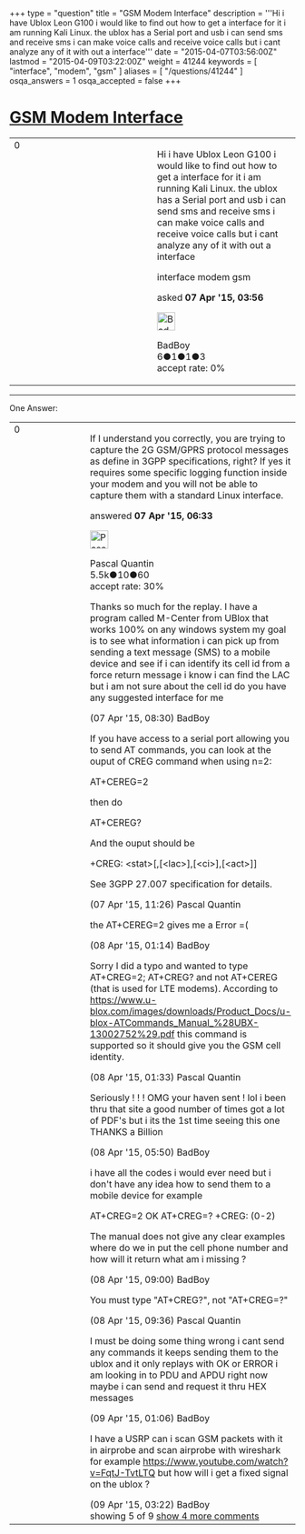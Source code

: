 +++
type = "question"
title = "GSM Modem Interface"
description = '''Hi i have Ublox Leon G100 i would like to find out how to get a interface for it i am running Kali Linux. the ublox has a Serial port and usb i can send sms and receive sms i can make voice calls and receive voice calls but i cant analyze any of it with out a interface'''
date = "2015-04-07T03:56:00Z"
lastmod = "2015-04-09T03:22:00Z"
weight = 41244
keywords = [ "interface", "modem", "gsm" ]
aliases = [ "/questions/41244" ]
osqa_answers = 1
osqa_accepted = false
+++

<div class="headNormal">

# [GSM Modem Interface](/questions/41244/gsm-modem-interface)

</div>

<div id="main-body">

<div id="askform">

<table id="question-table" style="width:100%;"><colgroup><col style="width: 50%" /><col style="width: 50%" /></colgroup><tbody><tr class="odd"><td style="width: 30px; vertical-align: top"><div class="vote-buttons"><span id="post-41244-upvote" class="ajax-command post-vote up" rel="nofollow" title="I like this post (click again to cancel)"> </span><div id="post-41244-score" class="post-score" title="current number of votes">0</div><span id="post-41244-downvote" class="ajax-command post-vote down" rel="nofollow" title="I dont like this post (click again to cancel)"> </span> <span id="favorite-mark" class="ajax-command favorite-mark" rel="nofollow" title="mark/unmark this question as favorite (click again to cancel)"> </span><div id="favorite-count" class="favorite-count"></div></div></td><td><div id="item-right"><div class="question-body"><p>Hi i have Ublox Leon G100 i would like to find out how to get a interface for it i am running Kali Linux. the ublox has a Serial port and usb i can send sms and receive sms i can make voice calls and receive voice calls but i cant analyze any of it with out a interface</p></div><div id="question-tags" class="tags-container tags"><span class="post-tag tag-link-interface" rel="tag" title="see questions tagged &#39;interface&#39;">interface</span> <span class="post-tag tag-link-modem" rel="tag" title="see questions tagged &#39;modem&#39;">modem</span> <span class="post-tag tag-link-gsm" rel="tag" title="see questions tagged &#39;gsm&#39;">gsm</span></div><div id="question-controls" class="post-controls"></div><div class="post-update-info-container"><div class="post-update-info post-update-info-user"><p>asked <strong>07 Apr '15, 03:56</strong></p><img src="https://secure.gravatar.com/avatar/a0d9c4677ec1a7895b11dd7dee4d83bf?s=32&amp;d=identicon&amp;r=g" class="gravatar" width="32" height="32" alt="BadBoy&#39;s gravatar image" /><p><span>BadBoy</span><br />
<span class="score" title="6 reputation points">6</span><span title="1 badges"><span class="badge1">●</span><span class="badgecount">1</span></span><span title="1 badges"><span class="silver">●</span><span class="badgecount">1</span></span><span title="3 badges"><span class="bronze">●</span><span class="badgecount">3</span></span><br />
<span class="accept_rate" title="Rate of the user&#39;s accepted answers">accept rate:</span> <span title="BadBoy has no accepted answers">0%</span></p></div></div><div id="comments-container-41244" class="comments-container"></div><div id="comment-tools-41244" class="comment-tools"></div><div class="clear"></div><div id="comment-41244-form-container" class="comment-form-container"></div><div class="clear"></div></div></td></tr></tbody></table>

------------------------------------------------------------------------

<div class="tabBar">

<span id="sort-top"></span>

<div class="headQuestions">

One Answer:

</div>

</div>

<span id="41249"></span>

<div id="answer-container-41249" class="answer">

<table style="width:100%;"><colgroup><col style="width: 50%" /><col style="width: 50%" /></colgroup><tbody><tr class="odd"><td style="width: 30px; vertical-align: top"><div class="vote-buttons"><span id="post-41249-upvote" class="ajax-command post-vote up" rel="nofollow" title="I like this post (click again to cancel)"> </span><div id="post-41249-score" class="post-score" title="current number of votes">0</div><span id="post-41249-downvote" class="ajax-command post-vote down" rel="nofollow" title="I dont like this post (click again to cancel)"> </span></div></td><td><div class="item-right"><div class="answer-body"><p>If I understand you correctly, you are trying to capture the 2G GSM/GPRS protocol messages as define in 3GPP specifications, right? If yes it requires some specific logging function inside your modem and you will not be able to capture them with a standard Linux interface.</p></div><div class="answer-controls post-controls"></div><div class="post-update-info-container"><div class="post-update-info post-update-info-user"><p>answered <strong>07 Apr '15, 06:33</strong></p><img src="https://secure.gravatar.com/avatar/713f24fd877861260b71ecd455018625?s=32&amp;d=identicon&amp;r=g" class="gravatar" width="32" height="32" alt="Pascal%20Quantin&#39;s gravatar image" /><p><span>Pascal Quantin</span><br />
<span class="score" title="5544 reputation points"><span>5.5k</span></span><span title="10 badges"><span class="silver">●</span><span class="badgecount">10</span></span><span title="60 badges"><span class="bronze">●</span><span class="badgecount">60</span></span><br />
<span class="accept_rate" title="Rate of the user&#39;s accepted answers">accept rate:</span> <span title="Pascal Quantin has 92 accepted answers">30%</span></p></div></div><div id="comments-container-41249" class="comments-container"><span id="41252"></span><div id="comment-41252" class="comment"><div id="post-41252-score" class="comment-score"></div><div class="comment-text"><p>Thanks so much for the replay. I have a program called M-Center from UBlox that works 100% on any windows system my goal is to see what information i can pick up from sending a text message (SMS) to a mobile device and see if i can identify its cell id from a force return message i know i can find the LAC but i am not sure about the cell id do you have any suggested interface for me</p></div><div id="comment-41252-info" class="comment-info"><span class="comment-age">(07 Apr '15, 08:30)</span> <span class="comment-user userinfo">BadBoy</span></div></div><span id="41261"></span><div id="comment-41261" class="comment"><div id="post-41261-score" class="comment-score"></div><div class="comment-text"><p>If you have access to a serial port allowing you to send AT commands, you can look at the ouput of CREG command when using n=2:</p><p>AT+CEREG=2</p><p>then do</p><p>AT+CEREG?</p><p>And the ouput should be</p><p>+CREG: &lt;stat&gt;[,[&lt;lac&gt;],[&lt;ci&gt;],[&lt;act&gt;]]</p><p>See 3GPP 27.007 specification for details.</p></div><div id="comment-41261-info" class="comment-info"><span class="comment-age">(07 Apr '15, 11:26)</span> <span class="comment-user userinfo">Pascal Quantin</span></div></div><span id="41273"></span><div id="comment-41273" class="comment"><div id="post-41273-score" class="comment-score"></div><div class="comment-text"><p>the AT+CEREG=2 gives me a Error =(</p></div><div id="comment-41273-info" class="comment-info"><span class="comment-age">(08 Apr '15, 01:14)</span> <span class="comment-user userinfo">BadBoy</span></div></div><span id="41275"></span><div id="comment-41275" class="comment"><div id="post-41275-score" class="comment-score"></div><div class="comment-text"><p>Sorry I did a typo and wanted to type AT+CREG=2; AT+CREG? and not AT+CEREG (that is used for LTE modems). According to <a href="https://www.u-blox.com/images/downloads/Product_Docs/u-blox-ATCommands_Manual_%28UBX-13002752%29.pdf">https://www.u-blox.com/images/downloads/Product_Docs/u-blox-ATCommands_Manual_%28UBX-13002752%29.pdf</a> this command is supported so it should give you the GSM cell identity.</p></div><div id="comment-41275-info" class="comment-info"><span class="comment-age">(08 Apr '15, 01:33)</span> <span class="comment-user userinfo">Pascal Quantin</span></div></div><span id="41279"></span><div id="comment-41279" class="comment"><div id="post-41279-score" class="comment-score"></div><div class="comment-text"><p>Seriously ! ! ! OMG your haven sent ! lol i been thru that site a good number of times got a lot of PDF's but i its the 1st time seeing this one THANKS a Billion</p></div><div id="comment-41279-info" class="comment-info"><span class="comment-age">(08 Apr '15, 05:50)</span> <span class="comment-user userinfo">BadBoy</span></div></div><span id="41294"></span><div id="comment-41294" class="comment not_top_scorer"><div id="post-41294-score" class="comment-score"></div><div class="comment-text"><p>i have all the codes i would ever need but i don't have any idea how to send them to a mobile device for example</p><p>AT+CREG=2 OK AT+CREG=? +CREG: (0-2)</p><p>The manual does not give any clear examples where do we in put the cell phone number and how will it return what am i missing ?</p></div><div id="comment-41294-info" class="comment-info"><span class="comment-age">(08 Apr '15, 09:00)</span> <span class="comment-user userinfo">BadBoy</span></div></div><span id="41295"></span><div id="comment-41295" class="comment not_top_scorer"><div id="post-41295-score" class="comment-score"></div><div class="comment-text"><p>You must type "AT+CREG?", not "AT+CREG=?"</p></div><div id="comment-41295-info" class="comment-info"><span class="comment-age">(08 Apr '15, 09:36)</span> <span class="comment-user userinfo">Pascal Quantin</span></div></div><span id="41312"></span><div id="comment-41312" class="comment not_top_scorer"><div id="post-41312-score" class="comment-score"></div><div class="comment-text"><p>I must be doing some thing wrong i cant send any commands it keeps sending them to the ublox and it only replays with OK or ERROR i am looking in to PDU and APDU right now maybe i can send and request it thru HEX messages</p></div><div id="comment-41312-info" class="comment-info"><span class="comment-age">(09 Apr '15, 01:06)</span> <span class="comment-user userinfo">BadBoy</span></div></div><span id="41317"></span><div id="comment-41317" class="comment not_top_scorer"><div id="post-41317-score" class="comment-score"></div><div class="comment-text"><p>I have a USRP can i scan GSM packets with it in airprobe and scan airprobe with wireshark for example <a href="https://www.youtube.com/watch?v=FqtJ-TvtLTQ">https://www.youtube.com/watch?v=FqtJ-TvtLTQ</a> but how will i get a fixed signal on the ublox ?</p></div><div id="comment-41317-info" class="comment-info"><span class="comment-age">(09 Apr '15, 03:22)</span> <span class="comment-user userinfo">BadBoy</span></div></div></div><div id="comment-tools-41249" class="comment-tools"><span class="comments-showing"> showing 5 of 9 </span> <a href="#" class="show-all-comments-link">show 4 more comments</a></div><div class="clear"></div><div id="comment-41249-form-container" class="comment-form-container"></div><div class="clear"></div></div></td></tr></tbody></table>

</div>

<div class="paginator-container-left">

</div>

</div>

</div>

